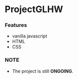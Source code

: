# ProjectGLHW

### Features
- vanilla javascript
- HTML
- CSS

### <b>NOTE</b>
- The project is still <b>ONGOING</b>.
 
